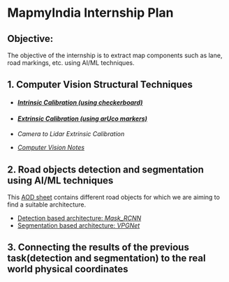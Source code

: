 # MapmyIndia Internship Plan
## Objective:
The objective of the internship is to extract map components such as lane, road markings, etc. using AI/ML techniques.

## 1. Computer Vision Structural Techniques 
 - #### [*Intrinsic Calibration (using checkerboard)*](codes/Camera%20Calibration/Checkerboard)
 - #### [*Extrinsic Calibration (using arUco markers)*](codes/Camera%20Calibration/Aruco)
 
 - *Camera to Lidar Extrinsic Calibration*
 - [*Computer Vision Notes*](codes/Camera%20Calibration/README.md)

## 2. Road objects detection and segmentation using AI/ML techniques
This [AOD sheet](docs/AOD_Attributes.xlsx) contains different road objects for which we are aiming to find a suitable architecture.
* [Detection based architecture: *Mask_RCNN*](codes/Mask_RCNN)
* [Segmentation based architecture: *VPGNet*](codes/VPGNet)

## 3. Connecting the results of the previous task(detection and segmentation) to the real world physical coordinates
